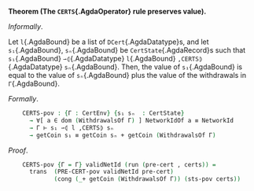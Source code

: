 <!--
```agda

{-# OPTIONS --safe #-}

open import Ledger.Conway.Specification.Gov.Base

module Ledger.Conway.Specification.Certs.Properties.PoV (gs : _) (open GovStructure gs) where
```
-->

<!--
```agda

open import Ledger.Conway.Specification.Certs gs
open import Ledger.Conway.Specification.Certs.Properties.PoVLemmas gs
open import Ledger.Conway.Specification.Gov.Actions gs hiding (yes; no)
open import Ledger.Prelude

open import Axiom.Set.Properties th

open import Algebra using (CommutativeMonoid)
open import Data.Maybe.Properties
open import Data.Nat.Properties using (+-0-monoid; +-0-commutativeMonoid; +-identityʳ; +-identityˡ)
open import Relation.Binary using (IsEquivalence)
open import Relation.Nullary.Decidable
open import Tactic.ReduceDec

open Computational ⦃...⦄

open import stdlib-meta.Tactic.GenError using (genErrors)

open CertState

private variable
  dCert : DCert
  l : List DCert
  A A' B : Type
instance
  _ = +-0-monoid

module Certs-PoV  ( indexedSumᵛ'-∪' :  {A : Type} ⦃ _ : DecEq A ⦄ (m m' : A ⇀ Coin)
                              → disjoint (dom m) (dom m')
                              → getCoin (m ∪ˡ m') ≡ getCoin m + getCoin m' )
    -- TODO: prove some or all of the following assumptions, used in roof of `CERTBASE-pov`.
    ( sumConstZero'    :  {A : Type} ⦃ _ : DecEq A ⦄ {X : ℙ A} → getCoin (constMap X 0) ≡ 0 )
    ( res-decomp'      :  {A : Type} ⦃ _ : DecEq A ⦄ (m m' : A ⇀ Coin)
                         → (m ∪ˡ m')ˢ ≡ᵉ (m ∪ˡ (m' ∣ dom (m ˢ) ᶜ))ˢ )
    ( getCoin-cong'    :  {A : Type} ⦃ _ : DecEq A ⦄ (s : A ⇀ Coin) (s' : ℙ (A × Coin)) → s ˢ ≡ᵉ s'
                         → indexedSum' proj₂ (s ˢ) ≡ indexedSum' proj₂ s' )
    ( ≡ᵉ-getCoinˢ'     :  {A A' : Type} ⦃ _ : DecEq A ⦄ ⦃ _ : DecEq A' ⦄ (s : ℙ (A × Coin)) {f : A → A'}
                         → InjectiveOn (dom s) f → getCoin (mapˢ (map₁ f) s) ≡ getCoin s )
    where
    open Certs-Pov-lemmas indexedSumᵛ'-∪' sumConstZero' res-decomp' getCoin-cong' ≡ᵉ-getCoinˢ'
```
-->


<a id="thm:CERTS-PoV"></a>
**Theorem (The `CERTS`{.AgdaOperator} rule preserves value).**

*Informally*.

Let `l`{.AgdaBound} be a list of `DCert`{.AgdaDatatype}s, and let `s₁`{.AgdaBound},
`sₙ`{.AgdaBound} be `CertState`{.AgdaRecord}s such that
`s₁`{.AgdaBound} `⇀⦇`{.AgdaDatatype} `l`{.AgdaBound} `,CERTS⦈`{.AgdaDatatype} `sₙ`{.AgdaBound}.
Then, the value of `s₁`{.AgdaBound} is equal to the value of `sₙ`{.AgdaBound} plus
the value of the withdrawals in `Γ`{.AgdaBound}.

*Formally*.

```agda
    CERTS-pov : {Γ : CertEnv} {s₁ sₙ  : CertState}
      → ∀[ a ∈ dom (WithdrawalsOf Γ) ] NetworkIdOf a ≡ NetworkId
      → Γ ⊢ s₁ ⇀⦇ l ,CERTS⦈ sₙ
      → getCoin s₁ ≡ getCoin sₙ + getCoin (WithdrawalsOf Γ)
```

*Proof*.

```agda
    CERTS-pov {Γ = Γ} validNetId (run (pre-cert , certs)) =
      trans  (PRE-CERT-pov validNetId pre-cert)
             (cong (_+ getCoin (WithdrawalsOf Γ)) (sts-pov certs))
```
